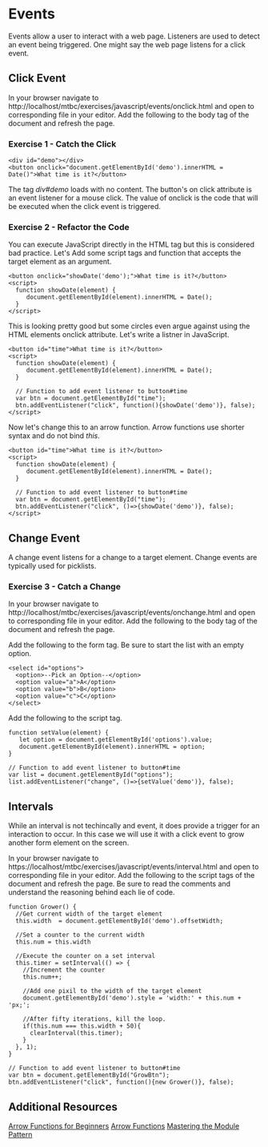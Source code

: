 # Events

Events allow a user to interact with a web page. Listeners are used to detect an event being triggered. One might say the web page listens for a click event.


## Click Event

In your browser navigate to http://localhost/mtbc/exercises/javascript/events/onclick.html and open to corresponding file in your editor. Add the following to the body tag of the document and refresh the page.

### Exercise 1 - Catch the Click
````
<div id="demo"></div>
<button onclick="document.getElementById('demo').innerHTML = Date()">What time is it?</button>
````

The tag _div#demo_ loads with no content. The button's on click attribute is an event listener for a mouse click. The value of onclick is the code that will be executed when the click event is triggered.

### Exercise 2 - Refactor the Code

You can execute JavaScript directly in the HTML tag but this is considered bad practice. Let's Add some script tags and function that accepts the target element as an argument.

````
<button onclick="showDate('demo');">What time is it?</button>
<script>
  function showDate(element) {
     document.getElementById(element).innerHTML = Date();
  }
</script>
````

This is looking pretty good but some circles even argue against using the HTML elements onclick attribute. Let's write a listner in JavaScript.

````
<button id="time">What time is it?</button>
<script>
  function showDate(element) {
     document.getElementById(element).innerHTML = Date();
  }

  // Function to add event listener to button#time
  var btn = document.getElementById("time");
  btn.addEventListener("click", function(){showDate('demo')}, false);
</script>
````

Now let's change this to an arrow function. Arrow functions use shorter syntax and do not bind *this*.

````
<button id="time">What time is it?</button>
<script>
  function showDate(element) {
     document.getElementById(element).innerHTML = Date();
  }

  // Function to add event listener to button#time
  var btn = document.getElementById("time");
  btn.addEventListener("click", ()=>{showDate('demo')}, false);
</script>
````

## Change Event

A change event listens for a change to a target element. Change events are typically used for picklists.

### Exercise 3 - Catch a Change

In your browser navigate to http://localhost/mtbc/exercises/javascript/events/onchange.html and open to corresponding file in your editor. Add the following to the body tag of the document and refresh the page.

Add the following to the form tag. Be sure to start the list with an empty option.
````
<select id="options">
  <option>--Pick an Option--</option>
  <option value="a">A</option>
  <option value="b">B</option>
  <option value="c">C</option>
</select>
````

Add the following to the script tag.
````
function setValue(element) {
   let option = document.getElementById('options').value;
   document.getElementById(element).innerHTML = option;
}

// Function to add event listener to button#time
var list = document.getElementById("options");
list.addEventListener("change", ()=>{setValue('demo')}, false);
````
## Intervals

While an interval is not techincally and event, it does provide a trigger for an interaction to occur. In this case we will use it with a click event to grow another form element on the screen.

In your browser navigate to https://localhost/mtbc/exercises/javascript/events/interval.html and open to corresponding file in your editor. Add the following to the script tags of the document and refresh the page. Be sure to read the comments and understand the reasoning behind each lie of code.
````
function Grower() {
  //Get current width of the target element
  this.width  = document.getElementById('demo').offsetWidth;

  //Set a counter to the current width
  this.num = this.width

  //Execute the counter on a set interval
  this.timer = setInterval(() => {
    //Increment the counter
    this.num++;

    //Add one pixil to the width of the target element
    document.getElementById('demo').style = 'width:' + this.num + 'px;';

    //After fifty iterations, kill the loop.
    if(this.num === this.width + 50){
      clearInterval(this.timer);
    }
  }, 1);
}

// Function to add event listener to button#time
var btn = document.getElementById("GrowBtn");
btn.addEventListener("click", function(){new Grower()}, false);
````

## Additional Resources
[Arrow Functions for Beginners](https://codeburst.io/javascript-arrow-functions-for-beginners-926947fc0cdc)
[Arrow Functions](https://developer.mozilla.org/en-US/docs/Web/JavaScript/Reference/Functions/Arrow_functions)
[Mastering the Module Pattern](https://toddmotto.com/mastering-the-module-pattern/)
